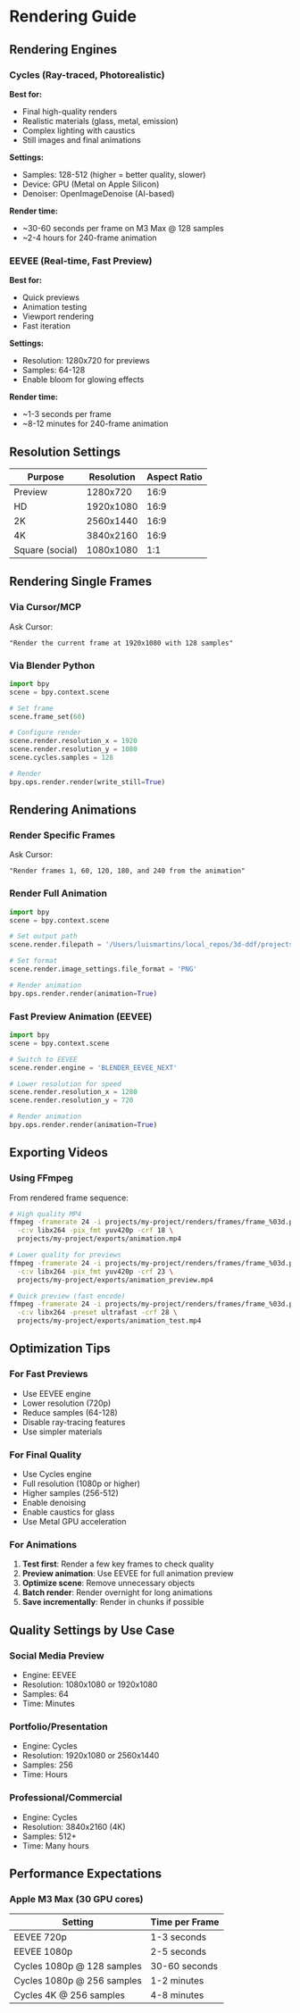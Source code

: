 # Rendering Guide

## Rendering Engines

### Cycles (Ray-traced, Photorealistic)

**Best for:**
- Final high-quality renders
- Realistic materials (glass, metal, emission)
- Complex lighting with caustics
- Still images and final animations

**Settings:**
- Samples: 128-512 (higher = better quality, slower)
- Device: GPU (Metal on Apple Silicon)
- Denoiser: OpenImageDenoise (AI-based)

**Render time:**
- ~30-60 seconds per frame on M3 Max @ 128 samples
- ~2-4 hours for 240-frame animation

### EEVEE (Real-time, Fast Preview)

**Best for:**
- Quick previews
- Animation testing
- Viewport rendering
- Fast iteration

**Settings:**
- Resolution: 1280x720 for previews
- Samples: 64-128
- Enable bloom for glowing effects

**Render time:**
- ~1-3 seconds per frame
- ~8-12 minutes for 240-frame animation

## Resolution Settings

| Purpose | Resolution | Aspect Ratio |
|---------|------------|--------------|
| Preview | 1280x720 | 16:9 |
| HD | 1920x1080 | 16:9 |
| 2K | 2560x1440 | 16:9 |
| 4K | 3840x2160 | 16:9 |
| Square (social) | 1080x1080 | 1:1 |

## Rendering Single Frames

### Via Cursor/MCP

Ask Cursor:
```
"Render the current frame at 1920x1080 with 128 samples"
```

### Via Blender Python

```python
import bpy
scene = bpy.context.scene

# Set frame
scene.frame_set(60)

# Configure render
scene.render.resolution_x = 1920
scene.render.resolution_y = 1080
scene.cycles.samples = 128

# Render
bpy.ops.render.render(write_still=True)
```

## Rendering Animations

### Render Specific Frames

Ask Cursor:
```
"Render frames 1, 60, 120, 180, and 240 from the animation"
```

### Render Full Animation

```python
import bpy
scene = bpy.context.scene

# Set output path
scene.render.filepath = '/Users/luismartins/local_repos/3d-ddf/projects/my-project/renders/frames/frame_'

# Set format
scene.render.image_settings.file_format = 'PNG'

# Render animation
bpy.ops.render.render(animation=True)
```

### Fast Preview Animation (EEVEE)

```python
import bpy
scene = bpy.context.scene

# Switch to EEVEE
scene.render.engine = 'BLENDER_EEVEE_NEXT'

# Lower resolution for speed
scene.render.resolution_x = 1280
scene.render.resolution_y = 720

# Render animation
bpy.ops.render.render(animation=True)
```

## Exporting Videos

### Using FFmpeg

From rendered frame sequence:

```bash
# High quality MP4
ffmpeg -framerate 24 -i projects/my-project/renders/frames/frame_%03d.png \
  -c:v libx264 -pix_fmt yuv420p -crf 18 \
  projects/my-project/exports/animation.mp4

# Lower quality for previews
ffmpeg -framerate 24 -i projects/my-project/renders/frames/frame_%03d.png \
  -c:v libx264 -pix_fmt yuv420p -crf 23 \
  projects/my-project/exports/animation_preview.mp4

# Quick preview (fast encode)
ffmpeg -framerate 24 -i projects/my-project/renders/frames/frame_%03d.png \
  -c:v libx264 -preset ultrafast -crf 28 \
  projects/my-project/exports/animation_test.mp4
```

## Optimization Tips

### For Fast Previews
- Use EEVEE engine
- Lower resolution (720p)
- Reduce samples (64-128)
- Disable ray-tracing features
- Use simpler materials

### For Final Quality
- Use Cycles engine
- Full resolution (1080p or higher)
- Higher samples (256-512)
- Enable denoising
- Enable caustics for glass
- Use Metal GPU acceleration

### For Animations
1. **Test first**: Render a few key frames to check quality
2. **Preview animation**: Use EEVEE for full animation preview
3. **Optimize scene**: Remove unnecessary objects
4. **Batch render**: Render overnight for long animations
5. **Save incrementally**: Render in chunks if possible

## Quality Settings by Use Case

### Social Media Preview
- Engine: EEVEE
- Resolution: 1080x1080 or 1920x1080
- Samples: 64
- Time: Minutes

### Portfolio/Presentation
- Engine: Cycles
- Resolution: 1920x1080 or 2560x1440
- Samples: 256
- Time: Hours

### Professional/Commercial
- Engine: Cycles
- Resolution: 3840x2160 (4K)
- Samples: 512+
- Time: Many hours

## Performance Expectations

### Apple M3 Max (30 GPU cores)

| Setting | Time per Frame |
|---------|----------------|
| EEVEE 720p | 1-3 seconds |
| EEVEE 1080p | 2-5 seconds |
| Cycles 1080p @ 128 samples | 30-60 seconds |
| Cycles 1080p @ 256 samples | 1-2 minutes |
| Cycles 4K @ 256 samples | 4-8 minutes |
